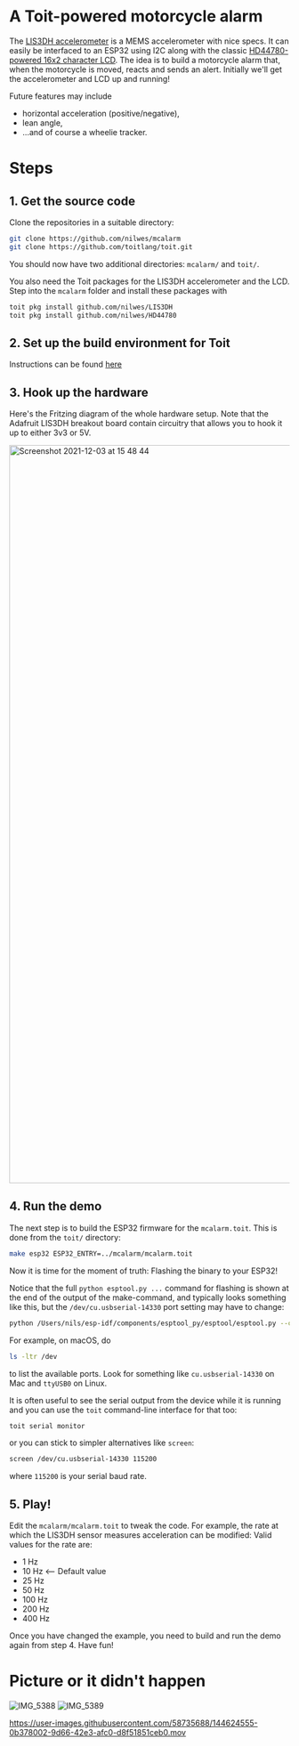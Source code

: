 # A Toit-powered motorcycle alarm

The [LIS3DH accelerometer](https://www.st.com/en/mems-and-sensors/lis3dh.html) is a MEMS accelerometer with nice specs. It can easily be interfaced to an ESP32 using I2C along with the classic [HD44780-powered 16x2 character LCD](https://www.adafruit.com/product/181). The idea is to build a motorcycle alarm that, when the motorcycle is moved, reacts and sends an alert. Initially we'll get the accelerometer and LCD up and running!

Future features may include
- horizontal acceleration (positive/negative),
- lean angle,
- ...and of course a wheelie tracker.

# Steps

## 1. Get the source code

Clone the repositories in a suitable directory:

``` sh
git clone https://github.com/nilwes/mcalarm
git clone https://github.com/toitlang/toit.git
```
You should now have two additional directories: `mcalarm/` and `toit/`.

You also need the Toit packages for the LIS3DH accelerometer and the LCD. Step into the `mcalarm` folder and install these packages with
```sh
toit pkg install github.com/nilwes/LIS3DH
toit pkg install github.com/nilwes/HD44780
```



## 2. Set up the build environment for Toit

Instructions can be found [here](https://github.com/toitlang/toit/blob/master/README.md)

## 3. Hook up the hardware

Here's the Fritzing diagram of the whole hardware setup. Note that the Adafruit LIS3DH breakout board contain circuitry that allows you to hook it up to either 3v3 or 5V.

<img width="1327" alt="Screenshot 2021-12-03 at 15 48 44" src="https://user-images.githubusercontent.com/58735688/144622289-d21bd520-5c67-4298-af13-d95438f04810.png">


## 4. Run the demo

The next step is to build the ESP32 firmware for the `mcalarm.toit`. This is done from the `toit/` directory:

``` sh
make esp32 ESP32_ENTRY=../mcalarm/mcalarm.toit
```

Now it is time for the moment of truth: Flashing the binary to your ESP32!

Notice that the full `python esptool.py ...` command for flashing is shown at the end of the output of the make-command, and typically looks something like this, but the `/dev/cu.usbserial-14330` port setting may have to change:

``` sh
python /Users/nils/esp-idf/components/esptool_py/esptool/esptool.py --chip esp32 --port /dev/cu.usbserial-14330 --baud 921600 --before default_reset --after hard_reset write_flash -z --flash_mode dio --flash_freq 40m --flash_size detect 0xd000 /Users/nils/toit/toit/build/esp32/ota_data_initial.bin 0x1000 /Users/nils/toit/toit/build/esp32/bootloader/bootloader.bin 0x10000 /Users/nils/toit/toit/build/esp32/toit.bin 0x8000 /Users/nils/toit/toit/build/esp32/partitions.bin
```

For example, on macOS, do 
```sh
ls -ltr /dev
```
to list the available ports. Look for something like `cu.usbserial-14330` on Mac and `ttyUSB0` on Linux.

It is often useful to see the serial output from the device while it is running and you can use the `toit` command-line interface for that too:

``` sh
toit serial monitor
```

or you can stick to simpler alternatives like `screen`:

``` sh
screen /dev/cu.usbserial-14330 115200
```
where `115200` is your serial baud rate.

## 5. Play!

Edit the `mcalarm/mcalarm.toit` to tweak the code. For example, the rate at which the LIS3DH sensor measures acceleration can be modified:
Valid values for the rate are:
- 1  Hz
- 10 Hz <-- Default value
- 25 Hz
- 50 Hz
- 100 Hz
- 200 Hz
- 400 Hz

Once you have changed the example, you need to build and run the demo again from step 4. Have fun!

# Picture or it didn't happen
![IMG_5388](https://user-images.githubusercontent.com/58735688/144619133-8cb1eca7-a054-4d21-a945-16ed4b565f1a.JPG)
![IMG_5389](https://user-images.githubusercontent.com/58735688/144619174-6a55c2f6-9d8e-460e-b3e0-222d77bd6043.JPG)


https://user-images.githubusercontent.com/58735688/144624555-0b378002-9d66-42e3-afc0-d8f51851ceb0.mov

